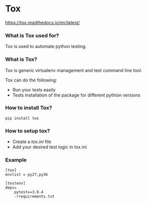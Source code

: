 
# Tox
https://tox.readthedocs.io/en/latest/

### What is Tox used for?
Tox is used to automate python testing.

### What is Tox?
Tox is generic virtualenv management and test command line tool.

Tox can do the following:
* Run your tests easily
* Tests installation of the package for different pythion versions

### How to install Tox?
```
pip install tox
```

### How to setup tox?
* Create a *tox.ini* file
* Add your desired test logic in tox.ini

### Example
```
[tox]
envlist = py27,py36

[testenv]
deps=
    pytest==3.0.4
    -rrequirements.txt
```
